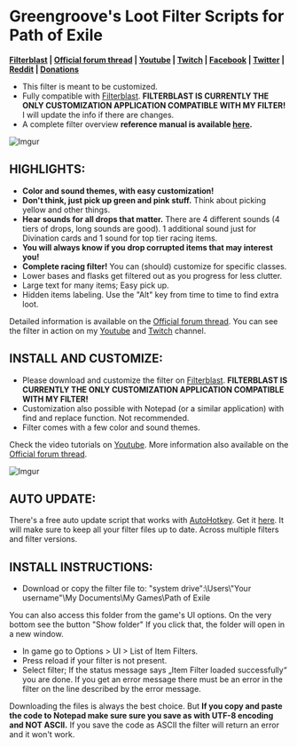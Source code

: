 # Greengroove's Loot Filter Scripts for Path of Exile

**[Filterblast](https://filterblast.xyz/Greengroove/)
|
[Official forum thread](https://www.pathofexile.com/forum/view-thread/1566921)
|
[Youtube](https://www.youtube.com/playlist?list=PL1fDj7f088kbwAsejBiawLX_4jNVAvw4x)
|
[Twitch](https://www.twitch.tv/greengroovepoe)
|
[Facebook](https://www.facebook.com/GreengroovePOE/)
|
[Twitter](https://twitter.com/GreengroovePOE)
|
[Reddit](https://www.reddit.com/user/Greengroove/)
|
[Donations](https://www.pathofexile.com/forum/view-thread/1566921/page/1/#p12940460)**

- This filter is meant to be customized.
- Fully compatible with [Filterblast](https://filterblast.xyz/Greengroove/). **FILTERBLAST IS CURRENTLY THE ONLY CUSTOMIZATION APPLICATION COMPATIBLE WITH MY FILTER!** I will update the info if there are changes.
- A complete filter overview **reference manual is available [here](https://github.com/Greengroove/GG-LootFilter/blob/master/GG%20Loot%20Filter%20Scripts%20-%20Complete%20overview.pdf).**

![Imgur](http://i.imgur.com/aU2jxMi.jpg)

## HIGHLIGHTS:

- **Color and sound themes, with easy customization!**
- **Don't think, just pick up green and pink stuff.** Think about picking yellow and other things.
- **Hear sounds for all drops that matter.** There are 4 different sounds (4 tiers of drops, long sounds are good). 1 additional sound just for Divination cards and 1 sound for top tier racing items.
- **You will always know if you drop corrupted items that may interest you!**
- **Complete racing filter!** You can (should) customize for specific classes.
- Lower bases and flasks get filtered out as you progress for less clutter.
- Large text for many items; Easy pick up.
- Hidden items labeling. Use the "Alt" key from time to time to find extra loot.

Detailed information is available on the [Official forum thread](https://www.pathofexile.com/forum/view-thread/1566921). You can see the filter in action on my [Youtube](https://www.youtube.com/c/GreengroovePOE) and [Twitch](https://www.twitch.tv/greengroovepoe) channel.

## INSTALL AND CUSTOMIZE:

- Please download and customize the filter on [Filterblast](https://filterblast.xyz/Greengroove/). **FILTERBLAST IS CURRENTLY THE ONLY CUSTOMIZATION APPLICATION COMPATIBLE WITH MY FILTER!**
- Customization also possible with Notepad (or a similar application) with find and replace function. Not recommended.
- Filter comes with a few color and sound themes.

Check the video tutorials on [Youtube](https://www.youtube.com/playlist?list=PL1fDj7f088kbwAsejBiawLX_4jNVAvw4x). More information also available on the [Official forum thread](https://www.pathofexile.com/forum/view-thread/1566921).

![Imgur](https://i.imgur.com/Wpg3Qet.png)

## AUTO UPDATE:

There's a free auto update script that works with [AutoHotkey](https://autohotkey.com/download/). Get it [here](https://filterblast.xyz/filternova.html). It will make sure to keep all your filter files up to date. Across multiple filters and filter versions.

## INSTALL INSTRUCTIONS:

- Download or copy the filter file to: "system drive":\Users\\"Your username"\My Documents\My Games\Path of Exile

You can also access this folder from the game's UI options. On the very bottom see the button "Show folder" If you click that, the folder will open in a new window.

- In game go to Options > UI > List of Item Filters.
- Press reload if your filter is not present.
- Select filter; If the status message says „Item Filter loaded successfully“ you are done. If you get an error message there must be an error in the filter on the line described by the error message.

Downloading the files is always the best choice. But **If you copy and paste the code to Notepad make sure sure you save as with UTF-8 encoding and NOT ASCII.** If you save the code as ASCII the filter will return an error and it won't work.